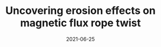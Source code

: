 ---
title: "Uncovering erosion effects on magnetic flux rope twist"
collection: publications
permalink: /publication/2021-erosion-twist
date: 2021-06-25
venue: 'Astronomy and Astrophysics'
link: 'https://doi.org/10.1051/0004-6361/202040070'
citation: 'Pal, S., Kilpua, E., Good, S., Pomoell, J., Price, D. J., Uncovering erosion effects on magnetic flux rope twist, Astronomy and Astrophysics, 650, A176 (2021) doi: https://doi.org/10.1051/0004-6361/202040070'
---